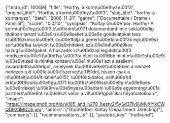 {"tmdb_id": 100494, "title": "Horthy, a korm\u00e1nyz\u00f3", "original_title": "Horthy, a korm\u00e1nyz\u00f3", "slug_title": "horthy-a-kormanyzo", "date": "2006-11-21", "genre": ["Documentaire / Drame / Familial"], "score": "0.0/10", "synopsis": "Koltay G\u00e1bor: Horthy- A korm\u00e1nyz\u00f3 c\u00edm\u0171 dokumentumfilmje sok\u00e1ig titokban tartott \u00e9rz\u00e9seket \u00e9s gondolatokat tesz k\u00f6zkinccs\u00e9, c\u00e1folja a gener\u00e1ci\u00f3k eg\u00e9sz sor\u00e1ba sulykolt t\u00e9vhiteket, sz\u00e1nd\u00e9kos hazugs\u00e1gokat. A huszadik sz\u00e1zad legutols\u00f3 rendszerv\u00e1lt\u00e1sa \u00f3ta eltelt t\u00f6bb mint m\u00e1sf\u00e9l \u00e9vtized is mintha konzerv\u00e1ln\u00e1 azt a szellemi zavarodotts\u00e1got, amelynek k\u00f6vetkezt\u00e9ben a nemzet nehezen tud \u00fajj\u00e1szervez\u0151dni, hiszen csak a m\u00faltj\u00e1t ismer\u0151, \u00f6ntudatos, szil\u00e1rd erk\u00f6lcsis\u00e9g\u0171 k\u00f6z\u00f6ss\u00e9g k\u00e9pes \u00e9rdekeit \u00e9rv\u00e9nyes\u00edteni \u00e9s egyenrang\u00fa partnerk\u00e9nt r\u00e9szt venni a vil\u00e1gpolitikai folyamatokban.", "image": "https://image.tmdb.org/t/p/w185_and_h278_bestv2/5ySd37lv9uMvXiYkCWQD92dMQUh.jpg", "actors": ["G\u00e1bor Koltay (Department: Directing)"], "comments": [], "recommandations_id": [], "youtube_key": "notfound"}